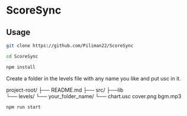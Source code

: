 # ScoreSync
## Usage
```bash
git clone https://github.com/Piliman22/ScoreSync
```
```bash
cd ScoreSync
```
```bash
npm install
```
Create a folder in the levels file with any name you like and put usc in it.

project-root/
├── README.md
├── src/
├──lib  
└── levels/
    └── your_folder_name/
        └── chart.usc
            cover.png
            bgm.mp3


```bash
npm run start
```

